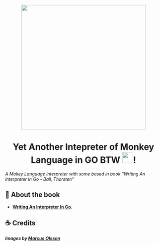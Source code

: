 <p align="center">
    <img src="https://github.com/marcusolsson/gophers/blob/master/gopherdata-gopher.png" width="400" />
</p>
<h1 align="center">
  Yet Another Intepreter of Monkey Language in GO BTW <img src="https://interpreterbook.com/img/monkey_logo-d5171d15.png" width="35" />!
</h1>

_A Mokey Language interpreter with some based in book "Writing An Interpreter In Go - Ball, Thorsten"_

## 🚀 About the book
- **[Writing An Interpreter In Go](https://interpreterbook.com).**

## :coffee: Credits
##### Images by [Marcus Olsson](https://github.com/marcusolsson)
